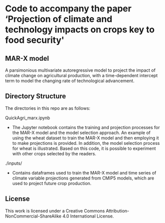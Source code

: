 # Code to accompany the paper ‘Projection of climate and technology impacts on crops key to food security'

## MAR-X model

A parsimonious multivariate autoregressive model to project the impact of climate change on agricultural production, with a time-dependent intercept term to model the changing rate of technological advancement.


## Directory Structure

The directories in this repo are as follows:

QuickAgri_marx.ipynb

* The Jupyter notebook contains the training and projection processes for the MAR-X model and the model selection approach. An example of using the wheat dataset to train the MAR-X model and then employing it to make projections is provided. In addition, the model selection process for wheat is illustrated. Based on this code, it is possible to experiment with other crops selected by the readers. 

./inputs/

* Contains dataframes used to train the MAR-X model and time series of climate variable projections generated from CMIP5 models, which are used to project future crop production. 


## License

This work is licensed under a Creative Commons Attribution-NonCommercial-ShareAlike 4.0 International License.
